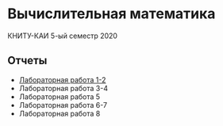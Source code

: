 # Вычислительная математика

КНИТУ-КАИ
5-ый семестр
2020

## Отчеты

- [Лабораторная работа 1-2](./лаб_1-2.pdf)
- Лабораторная работа 3-4
- Лабораторная работа 5
- Лабораторная работа 6-7
- Лабораторная работа 8


